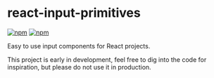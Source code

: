 
# react-input-primitives

[![npm](https://img.shields.io/npm/v/@lessjs/react-input-primitives.svg?style=flat-square)](https://www.npmjs.com/package/@lessjs/react-input-primitives)
[![npm](https://img.shields.io/npm/dt/@lessjs/react-input-primitives.svg?style=flat-square)](https://www.npmjs.com/package/@lessjs/react-input-primitives)

Easy to use input components for React projects.

This project is early in development, feel free to dig into the code for inspiration, but please do not use it in production.
